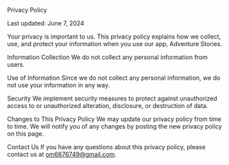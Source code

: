 Privacy Policy

Last updated: June 7, 2024

Your privacy is important to us. This privacy policy explains how we collect, use, and protect your information when you use our app, Adventure Stories.

Information Collection
We do not collect any personal information from users.

Use of Information
Since we do not collect any personal information, we do not use your information in any way.

Security
We implement security measures to protect against unauthorized access to or unauthorized alteration, disclosure, or destruction of data.

Changes to This Privacy Policy
We may update our privacy policy from time to time. We will notify you of any changes by posting the new privacy policy on this page.

Contact Us
If you have any questions about this privacy policy, please contact us at om6676749@gmail.com.
